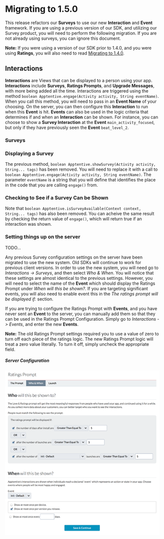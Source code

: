 # Migrating to 1.5.0

This release refactors our **Surveys** to use our new **Interaction** and **Event** framework. If you are using a previous
version of our SDK, and utilizing our Survey product, you will need to perform the following migration. If you are not
already using surveys, you can ignore this document.

**Note:** If you were using a version of our SDK prior to 1.4.0, and you were using **Ratings**, you will also need to
read [Migrating to 1.4.0](https://github.com/apptentive/apptentive-android/blob/master/docs/migrating_to_1.4.0.md).

## Interactions

**Interactions** are Views that can be displayed to a person using your app. **Interactions** include **Surveys**,
**Ratings Prompts**, and **Upgrade Messages**, with more being added all the time. Interactions are triggered using the
method `boolean Apptentive.engage(Activity activity, String eventName)`. When you call this method, you will need to
pass in an **Event Name** of your choosing. On the server, you can then configure this **Interaction** to run when this
**Event** is hit. **Events** can also be used in the logic criteria that determines if and when an **Interaction** can
be shown. For instance, you can choose to show a **Survey Interaction** at the **Event** `main_activity_focused`, but
only if they have previously seen the **Event** `beat_level_2`.

### Surveys

### Displaying a Survey

The previous method, `boolean Apptentive.showSurvey(Activity activity, String... tags)` has been removed. You will need
to replace it with a call to `boolean Apptentive.engage(Activity activity, String eventName)`. The parameter `eventName`
is a string that you will define that identifies the place in the code that you are calling `engage()` from.

### Checking to See if a Survey Can be Shown

Note that `boolean Apptentive.isSurveyAvailable(Context context, String... tags)` has also been removed. You can acheive
the same result by checking the return value of `engage()`, which will return true if an interaction was shown.

### Setting things up on the server


TODO...


Any previous Survey configuration settings on the server have been migrated to use the new system. Old SDKs will
continue to work for previous client versions. In order to use the new system, you will need go to *Interactions -> Surveys*,
and then select *Who &amp; When*. You will notice that these settings are almost identical to the previous settings.
However, you will need to select the name of the **Event** which should display the Ratings Prompt under *When will this
be shown?*. If you are targeting significant events, you will also need to enable event this in the *The ratings prompt
will be displayed if:* section.

If you are trying to configure the Ratings Prompt with **Events**, and you have never sent an **Event** to the server,
you can manually add them so that they can be used in the Ratings Prompt Configuration. Simply go to *Interactions ->
Events*, and enter the new **Events**.

**Note:** The old Ratings Prompt settings required you to use a value of zero to turn off each piece of the ratings
logic. The new Ratings Prompt logic will treat a zero value literally. To turn it off, simply uncheck the appropriate
field.

##### Server Configuration

![Using Custom Events](https://raw.githubusercontent.com/apptentive/apptentive-android/master/etc/screenshots/ratings_prompt_interaction_config.png)
